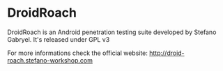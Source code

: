 DroidRoach
==========

DroidRoach is an Android penetration testing suite developed by Stefano Gabryel. It's released under GPL v3

For more informations check the official website: http://droid-roach.stefano-workshop.com
